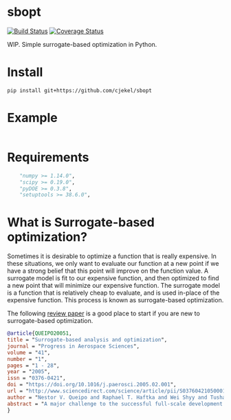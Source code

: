 # sbopt

[![Build Status](https://travis-ci.com/cjekel/sbopt.svg?branch=master)](https://travis-ci.com/cjekel/sbopt) [![Coverage Status](https://coveralls.io/repos/github/cjekel/sbopt/badge.svg?branch=master)](https://coveralls.io/github/cjekel/sbopt?branch=master)

WIP. Simple surrogate-based optimization in Python.

# Install

```shell
pip install git+https://github.com/cjekel/sbopt
```

# Example

```python

```

# Requirements

```python
    "numpy >= 1.14.0",
    "scipy >= 0.19.0",
    "pyDOE >= 0.3.8",
    "setuptools >= 38.6.0",
```

# What is Surrogate-based optimization?

Sometimes it is desirable to optimize a function that is really expensive. In these situations, we only want to evaluate our function at a new point if we have a strong belief that this point will improve on the function value. A surrogate model is fit to our expensive function, and then optimized to find a new point that will minimize our expensive function. The surrogate model is a function that is relatively cheap to evaluate, and is used in-place of the expensive function. This process is known as surrogate-based optimization.

The following [review paper](https://ntrs.nasa.gov/archive/nasa/casi.ntrs.nasa.gov/20050186653.pdf) is a good place to start if you are new to surrogate-based optimization. 


```bibtex
@article{QUEIPO20051,
title = "Surrogate-based analysis and optimization",
journal = "Progress in Aerospace Sciences",
volume = "41",
number = "1",
pages = "1 - 28",
year = "2005",
issn = "0376-0421",
doi = "https://doi.org/10.1016/j.paerosci.2005.02.001",
url = "http://www.sciencedirect.com/science/article/pii/S0376042105000102",
author = "Nestor V. Queipo and Raphael T. Haftka and Wei Shyy and Tushar Goel and Rajkumar Vaidyanathan and P. Kevin Tucker",
abstract = "A major challenge to the successful full-scale development of modern aerospace systems is to address competing objectives such as improved performance, reduced costs, and enhanced safety. Accurate, high-fidelity models are typically time consuming and computationally expensive. Furthermore, informed decisions should be made with an understanding of the impact (global sensitivity) of the design variables on the different objectives. In this context, the so-called surrogate-based approach for analysis and optimization can play a very valuable role. The surrogates are constructed using data drawn from high-fidelity models, and provide fast approximations of the objectives and constraints at new design points, thereby making sensitivity and optimization studies feasible. This paper provides a comprehensive discussion of the fundamental issues that arise in surrogate-based analysis and optimization (SBAO), highlighting concepts, methods, techniques, as well as practical implications. The issues addressed include the selection of the loss function and regularization criteria for constructing the surrogates, design of experiments, surrogate selection and construction, sensitivity analysis, convergence, and optimization. The multi-objective optimal design of a liquid rocket injector is presented to highlight the state of the art and to help guide future efforts."
}
```